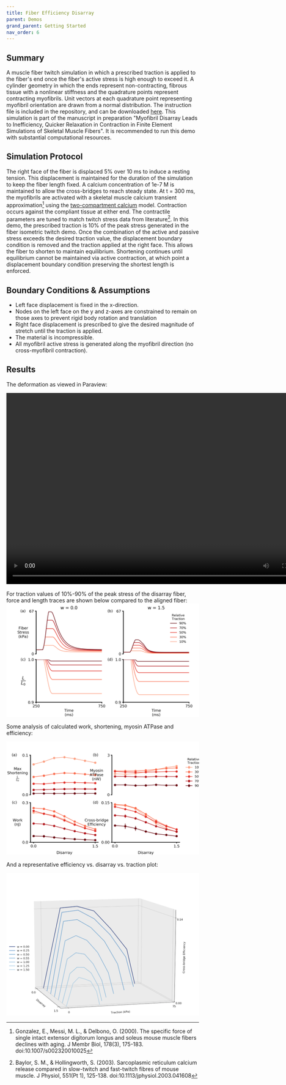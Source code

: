 ```yaml
---
title: Fiber Efficiency Disarray
parent: Demos
grand_parent: Getting Started
nav_order: 6
---
```


Summary
-------
A muscle fiber twitch simulation in which a prescribed traction is applied to the fiber's end once the fiber's active stress is high enough to exceed it. A cylinder geometry in which the ends represent non-contracting, fibrous tissue with a nonlinear stiffness and the quadrature points represent contracting myofibrils. Unit vectors at each quadrature point representing myofibril orientation are drawn from a normal distribution. The instruction file is included in the repository, and can be downloaded <a href="https://github.com/MMoTH/FEniCS-Myosim/blob/master/demos/fiber_efficiency_disarray_demo/fiber_loaded_shortening_disarray_10pct_afterload_demo.json">here</a>. This simulation is part of the manuscript in preparation "Myofibril Disarray Leads to Inefficiency, Quicker Relaxation in Contraction in Finite Element Simulations of Skeletal Muscle Fibers". It is recommended to run this demo with substantial computational resources.

Simulation Protocol
-------------------
The right face of the fiber is displaced 5% over 10 ms to induce a resting tension. This displacement is maintained for the duration of the simulation to keep the fiber length fixed. A calcium concentration of 1e-7 M is maintained to allow the cross-bridges to reach steady state. At t = 300 ms, the myofibrils are activated with a skeletal muscle calcium transient approximation[^1] using the [two-compartment calcium](../../../model_formulations/calcium_models/two_compartment_model/two_compartment_model.md) model. Contraction occurs against the compliant tissue at either end. The contractile parameters are tuned to match twitch stress data from literature[^2]. In this demo, the prescribed traction is 10% of the peak stress generated in the fiber isometric twitch demo. Once the combination of the active and passive stress exceeds the desired traction value, the displacement boundary condition is removed and the traction applied at the right face. This allows the fiber to shorten to maintain equilibrium. Shortening continues until equilibrium cannot be  maintained via active contraction, at which point a displacement boundary condition preserving the shortest length is enforced.

Boundary Conditions & Assumptions
---------------------------------
- Left face displacement is fixed in the x-direction.
- Nodes on the left face on the y and z-axes are constrained to remain on those axes to prevent rigid body rotation and translation
- Right face displacement is prescribed to give the desired magnitude of stretch until the traction is applied.
- The material is incompressible.
- All myofibril active stress is generated along the myofibril direction (no cross-myofibril contraction).

Results
-------
The deformation as viewed in Paraview:

<video width="800" height="500" controls>
  <source src="shortening_animation.mp4" type="video/mp4">
</video>

For traction values of 10%-90% of the peak stress of the disarray fiber, force and length traces are shown below compared to the aligned fiber:
![List of containers](representative_ls_traces.png)

Some analysis of calculated work, shortening, myosin ATPase and efficiency:

![List of containers](ls_analysis_scaled.png)

And a representative efficiency vs. disarray vs. traction plot:

![List of containers](3d_efficiency.png)



[^1]: Gonzalez, E., Messi, M. L., & Delbono, O. (2000). The specific force of single intact extensor digitorum longus and soleus mouse muscle fibers declines with aging. J Membr Biol, 178(3), 175-183. doi:10.1007/s002320010025

[^2]: Baylor, S. M., & Hollingworth, S. (2003). Sarcoplasmic reticulum calcium release compared in slow-twitch and fast-twitch fibres of mouse muscle. J Physiol, 551(Pt 1), 125-138. doi:10.1113/jphysiol.2003.041608
